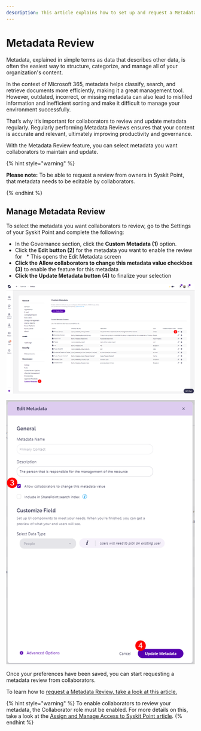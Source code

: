 ```yaml
---
description: This article explains how to set up and request a Metadata Review from collaborators. 
---
```


# Metadata Review 

Metadata, explained in simple terms as data that describes other data, is often the easiest way to structure, categorize, and manage all of your organization's content. 

In the context of Microsoft 365, metadata helps classify, search, and retrieve documents more efficiently, making it a great management tool. However, outdated, incorrect, or missing metadata can also lead to misfiled information and inefficient sorting and make it difficult to manage your environment successfully. 

That’s why it’s important for collaborators to review and update metadata regularly. Regularly performing Metadata Reviews ensures that your content is accurate and relevant, ultimately improving productivity and governance.

With the Metadata Review feature, you can select metadata you want collaborators to maintain and update. 

{% hint style="warning" %}

**Please note:** To be able to request a review from owners in Syskit Point, that metadata needs to be editable by collaborators. 

{% endhint %}

## Manage Metadata Review

To select the metadata you want collaborators to review, go to the Settings of your Syskit Point and complete the following:

* In the Governance section, click the **Custom Metadata (1)** option. 
* Click the **Edit button (2)** for the metadata you want to enable the review for
  * This opens the Edit Metadata screen
* **Click the Allow collaborators to change this metadata value checkbox (3)** to enable the feature for this metadata
* **Click the Update Metadata button (4)** to finalize your selection 

![Manage Metadata Review](../../.gitbook/assets/manage-metadata-review-custom.png)

![Manage Metadata Review - Edit Metadata](../../.gitbook/assets/manage-metadata-review-edit.png)

Once your preferences have been saved, you can start requesting a metadata review from collaborators.

To learn how to [request a Metadata Review, take a look at this article.](../metadata-review/request-metadata-review.md)


{% hint style="warning" %}
To enable collaborators to review your metadata, the Collaborator role must be enabled. For more details on this, take a look at the [Assign and Manage Access to Syskit Point article](../../configuration/enable-role-based-access.md#syskit-point-collaborators-1).
{% endhint %}
